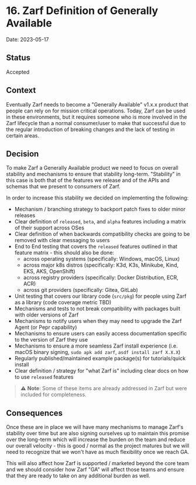 # 16. Zarf Definition of Generally Available

Date: 2023-05-17

## Status

Accepted

## Context

Eventually Zarf needs to become a "Generally Available" v1.x.x product that people can rely on for mission critical operations.  Today, Zarf can be used in these environments, but it requires someone who is more involved in the Zarf lifecycle than a normal consumer/user to make that successful due to the regular introduction of breaking changes and the lack of testing in certain areas.

## Decision

To make Zarf a Generally Available product we need to focus on overall stability and mechanisms to ensure that stability long-term.  "Stability" in this case is both that of the features we release and of the APIs and schemas that we present to consumers of Zarf.

In order to increase this stability we decided on implementing the following:

- Mechanism / branching strategy to backport patch fixes to older minor releases
- Clear definition of `released`, `beta`, and `alpha` features including a matrix of their support across OSes
- Clear definition of when backwards compatibility checks are going to be removed with clear messaging to users
- End to End testing that covers the `released` features outlined in that feature matrix - this should also be done:
  - across operating systems (specifically: Windows, macOS, Linux)
  - across major k8s distros (specifically: K3d, K3s, Minikube, Kind, EKS, AKS, OpenShift)
  - across registry providers (specifically: Docker Distribution, ECR, ACR)
  - across git providers (specifically: Gitea, GitLab)
- Unit testing that covers our library code (`src/pkg`) for people using Zarf as a library (code coverage metric TBD)
- Mechanisms and tests to not break compatibility with packages built with older versions of Zarf
- Mechanisms to notify users when they may need to upgrade the Zarf Agent (or Pepr capability)
- Mechanisms to ensure users can easily access documentation specific to the version of Zarf they use
- Mechanisms to ensure a more seamless Zarf install experience (i.e. macOS binary signing, `sudo apk add zarf`, `asdf install zarf X.X.X`)
- Regularly published/maintained example package(s) for tutorials/quick install
- Clear definition / strategy for "what Zarf is" including clear docs on how to use `released` features

> ⚠️ **Note**: Some of these items are already addressed in Zarf but were included for completeness.

## Consequences

Once these are in place we will have many mechanisms to manage Zarf's stability over time but are also signing ourselves up to maintain this promise over the long-term which will increase the burden on the team and reduce our overall velocity - this is good / normal as the project matures but we will need to recognize that we won't have as much flexibility once we reach GA.

This will also affect how Zarf is supported / marketed beyond the core team and we should consider how Zarf "GA" will affect those teams and ensure that they are ready to take on any additional burden as well.
